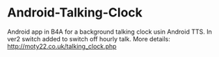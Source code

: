 # Android-Talking-Clock
Android app in B4A for a background talking clock usin Android TTS.
In ver2 switch added to switch off hourly talk.
More details: http://moty22.co.uk/talking_clock.php
